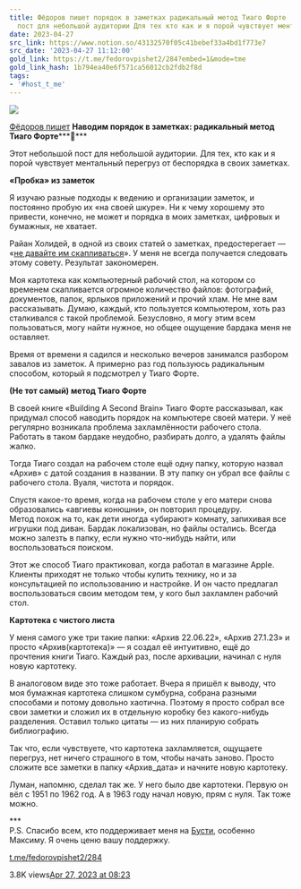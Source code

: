 ```yaml
---
title: Фёдоров пишет порядок в заметках радикальный метод Тиаго Форте  Этот небольшой
  пост для небольшой аудитории Для тех кто как и я порой чувствует ментал
date: 2023-04-27
src_link: https://www.notion.so/43132570f05c41bebef33a4bd1f773e7
src_date: '2023-04-27 11:12:00'
gold_link: https://t.me/fedorovpishet2/284?embed=1&mode=tme
gold_link_hash: 1b794ea40e6f571ca56012cb2fdb2f8d
tags:
- '#host_t_me'
---
```




[*![](https://cdn4.cdn-telegram.org/file/YyMAxi83ByRjGNpEZyTZM0_izEJe5P1QoL7CERCZ6Vt8laNNjiOz3zUtVM-kfaTJLo-8WBEc58XK8ofYBoalkFAsEAqiPdL6IzrJHqVWiCgs9XdyBuH_Qyg80uab6vM8cA4Y3Uyl6QoUitrpQ84tiewl7J9kpIB8gAfu_no7e0-EJd3bPhg1Gq5Z2LLdHqjInRJKNnUGOLaBS5TZH8QS9vdAt_9Q_V5xHWm75Xdg-oZKdL9kBaT7bXhhdP2Ui-EOBsV10F0JSalyYv1wLi2BZC19aZHpicNbke0h49c_LgS7ZEJgDptNxwBdKqnReiOC61hh6b7Pi8j20vApTuId4w.jpg)*](https://t.me/fedorovpishet2)



[Фёдоров пишет](https://t.me/fedorovpishet2)
[​](https://telegra.ph/file/6a51240af7c99caddf7d3.jpg)**Наводим порядок в заметках: радикальный метод Тиаго Форте*****💾***  
  
Этот небольшой пост для небольшой аудитории. Для тех, кто как и я порой чувствует ментальный перегруз от беспорядка в своих заметках.  
  
  
**«Пробка» из заметок**  
  
Я изучаю разные подходы к ведению и организации заметок, и постоянно пробую их «на своей шкуре». Ни к чему хорошему это привести, конечно, не может и порядка в моих заметках, цифровых и бумажных, не хватает.  
  
Райан Холидей, в одной из своих статей о заметках, предостерегает — «[не давайте им скапливаться](https://ryanholiday.net/how-and-why-to-keep-a-commonplace-book/)». У меня не всегда получается следовать этому совету. Результат закономерен.  
  
Моя картотека как компьютерный рабочий стол, на котором со временем скапливается огромное количество файлов: фотографий, документов, папок, ярлыков приложений и прочий хлам. Не мне вам рассказывать. Думаю, каждый, кто пользуется компьютером, хоть раз сталкивался с такой проблемой. Безусловно, я могу этим всем пользоваться, могу найти нужное, но общее ощущение бардака меня не оставляет.  
  
Время от времени я садился и несколько вечеров занимался разбором завалов из заметок. А примерно раз год пользуюсь радикальным способом, который я подсмотрел у Тиаго Форте.  
  
  
**(Не тот самый) метод Тиаго Форте**  
  
В своей книге «Building A Second Brain» Тиаго Форте рассказывал, как придумал способ наводить порядок на компьютере своей матери. У неё регулярно возникала проблема захламлённости рабочего стола. Работать в таком бардаке неудобно, разбирать долго, а удалять файлы жалко.  
  
Тогда Тиаго создал на рабочем столе ещё одну папку, которую назвал «Архив» с датой создания в названии. В эту папку он убрал все файлы с рабочего стола. Вуаля, чистота и порядок.  
  
Спустя какое-то время, когда на рабочем столе у его матери снова образовались «авгиевы конюшни», он повторил процедуру.  
Метод похож на то, как дети иногда «убирают» комнату, запихивая все игрушки под диван. Бардак локализован, но файлы остались. Всегда можно залезть в папку, если нужно что-нибудь найти, или воспользоваться поиском.  
  
Этот же способ Тиаго практиковал, когда работал в магазине Apple. Клиенты приходят не только чтобы купить технику, но и за консультацией по использованию и настройке. И он часто предлагал воспользоваться своим методом тем, у кого был захламлен рабочий стол.  
  
  
**Картотека с чистого листа**  
  
У меня самого уже три такие папки: «Архив 22.06.22», «Архив 27.1.23» и просто «Архив(картотека)» — я создал её интуитивно, ещё до прочтения книги Тиаго. Каждый раз, после архивации, начинал с нуля новую картотеку.  
  
В аналоговом виде это тоже работает. Вчера я пришёл к выводу, что моя бумажная картотека слишком сумбурна, собрана разными способами и потому довольно хаотична. Поэтому я просто собрал все свои заметки и сложил их в отдельную коробку без какого-нибудь разделения. Оставил только цитаты — из них планирую собрать библиографию.  
  
Так что, если чувствуете, что картотека захламляется, ощущаете перегруз, нет ничего страшного в том, чтобы начать заново. Просто сложите все заметки в папку «Архив\_дата» и начните новую картотеку.  
  
Луман, напомню, сделал так же. У него было две картотеки. Первую он вёл с 1951 по 1962 год. А в 1963 году начал новую, прям с нуля. Так тоже можно.  
  
\*\*\*  
P.S. Спасибо всем, кто поддерживает меня на [Бусти](https://boosty.to/fedorovpishet), особенно Максиму. Я очень ценю вашу поддержку.


[t.me/fedorovpishet2/284](https://t.me/fedorovpishet2/284)

3.8K views[Apr 27, 2023 at 08:23](https://t.me/fedorovpishet2/284)